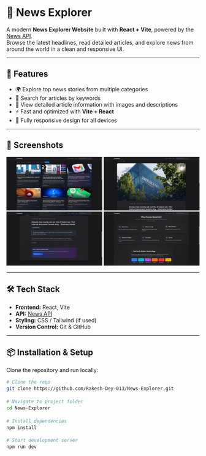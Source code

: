 # 📰 News Explorer

A modern **News Explorer Website** built with **React + Vite**, powered by the [News API](https://newsapi.org/).  
Browse the latest headlines, read detailed articles, and explore news from around the world in a clean and responsive UI.

---

## 🚀 Features
- 🌍 Explore top news stories from multiple categories  
- 🔎 Search for articles by keywords  
- 📄 View detailed article information with images and descriptions  
- ⚡ Fast and optimized with **Vite + React**  
- 📱 Fully responsive design for all devices  

---

## 📸 Screenshots

<p align="center">
  <img src="https://github.com/Rakesh-Dey-013/News-Explorer/blob/main/src/assets/Home.png" alt="Home Page" width="250"/>
  <img src="https://github.com/Rakesh-Dey-013/News-Explorer/blob/main/src/assets/Details.png" alt="News Details Page" width="250"/>
  <img src="https://github.com/Rakesh-Dey-013/News-Explorer/blob/main/src/assets/Details_02.png" alt="Article Details Page" width="250"/>
  <img src="https://github.com/Rakesh-Dey-013/News-Explorer/blob/main/src/assets/About.png" alt="About Page" width="250"/>
</p>

---

## 🛠️ Tech Stack
- **Frontend:** React, Vite  
- **API:** [News API](https://newsapi.org/)  
- **Styling:** CSS / Tailwind (if used)  
- **Version Control:** Git & GitHub  

---

## 📦 Installation & Setup

Clone the repository and run locally:

```bash
# Clone the repo
git clone https://github.com/Rakesh-Dey-013/News-Explorer.git

# Navigate to project folder
cd News-Explorer

# Install dependencies
npm install

# Start development server
npm run dev
